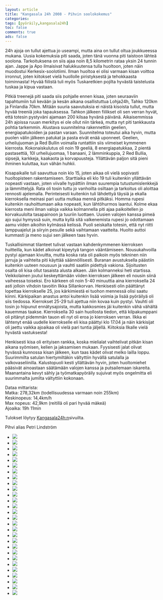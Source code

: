 ```yaml
--- 
layout: article 
title: "Kangasala 24h 2008 - Pihvin soolokokemus" 
categories: 
tags: [pyöräily,kangasala24h]
toc: false 
comments: true 
ads: false 
--- 
```


24h ajoja on tullut ajettua jo useampi, mutta aina on tullut oltua
joukkueessa mukana. Uusia kokemuksia piti saada, joten tänä vuonna piti
taistoon lähteä soolona. Tarkoituksena on siis ajaa noin 8,5 kilometrin
rataa yksin 24 tunnin ajan. Jappe ja Apo ilmaisivat halukkuutensa tulla
huoltoon, joten näin muodostui Kerkesix-soolotiimi. Ilman huoltoa ei
olisi varmaan kisan voittoa irronnut, joten kiitokset vielä huollolle
piristyksestä ja tehokkaasta toiminnasta! Hyvää fiilistä tuli myös
Tuskaretkien pojilta hyvästä taistelusta tuskaa ja kipua vastaan.

Pitkiä treenejä piti saada siis pohjalle ennen kisaa, joten seuraaviin
tapahtumiin tuli kevään ja kesän aikana osallistuttua Lohja24h, Tahko
120km ja Finlandia 70km. Mitään suuria saavutuksia ei näistä kisoista
tullut, mutta hyvää treeniä joka tapauksessa. Tahkon jälkeen fiilikset
oli sen verran hyvät, että totesin pystyväni ajamaan 200 kilsaa hyvänä
päivänä. Aikaisemmissa 24h ajoissa ruuan merkitys ei ole ollut niin
tärkeä, mutta nyt piti tankkausta pohtia tarkemmin. Alustava suunnitelma
rakennettiin geelien, energiapatukoiden ja pastan varaan. Suunnitelma
toteutui aika hyvin, mutta puolen välin jälkeen patukat ja pasta eivät
enää uponneet. Geelien, urheilujuoman ja Red Bullin voimalla runtattiin
siis viimeiset kymmenen kierrosta. Kokonaiskulutus oli noin 19 geeliä, 8
energiapatukkaa, 2 pientä pastasettiä, 10l urheilujuomaa, 1 banaani, 2
lämminkuppia, 2 Red Bullia, sipsejä, karkkeja, kaakaota ja
korvapuusteja. Yllättävän paljon sitä pieni ihminen kuluttaa, kun vähän
huhkii.

Kisapaikalle tuli saavuttua noin klo 15, joten aikaa oli vielä sopivasti
huoltopisteen rakentamiseen. Starttiaika eli klo 19 tuli kuitenkin
yllättävän nopeasti vastaan, joten viivalle hypättiin ilman suurempia
tutustumislenkkejä ja lämmittelyjä. Rata oli tosin tuttu jo vanhoilta
osiltaan ja tarkoitus oli aloittaa rennosti ajelemalla. Perinteisesti
kuitenkin tuli lähdettyä täysiä ja ekalla kierroksella meinasi pari
uutta mutkaa mennä pitkäksi. Homma rupesi kuitenkin rauhoittumaan aika
nopeasti, kun lähtöhurmos laantui. Kolme ekaa kierrosta meni ilman
valoja vaikka kolmannella piti ajaa paikoitellen jo korvakuulolta
tasapainoon ja tuuriin luottaen. Uusien valojen kanssa pimeä ajo sujui
hymyssä suin, mutta kyllä sitä valkenemista rupesi jo odottamaan aamu
viiden aikoihin kylmässä kelissä. Puoli seiskalta totesin, että nyt
riitti lamppuajelut ja siiryin pesulle sekä vaihtamaan vaatteita. Huolto
auttoi kummasti ja meno sujui sen jälkeen taas hyvin.

Tuskallisimmat tilanteet tulivat vastaan kahdenkymmenen kierroksen
huitteilla, kun kädet alkoivat kipeytyä tangon vääntämiseen.
Nousukahvoilla pystyi ajamaan kivuitta, mutta koska rata oli paikoin
myös tekninen niin jarruja ja vaihteita piti käyttää säännöllisesti.
Buranan avustuksella päästiin kuitenkin uuteen nousuun ja vauhti saatiin
pidettyä vakiona. Sijoitusten osalta oli kisa ollut tasaista alusta
alkaen. Jäin kolmanneksi heti startissa. Veikkolainen joutui
keskeyttämään viiden kierroksen jälkeen eli nousin siinä vaiheessa
toiseksi. Ero kärkeen oli noin 5-40 minuuttia aina kierroksella 24 asti
jolloin vihdoin tavoitin Ilkka Sillankorvan. Henkisesti olin päättänyt
lopettaa kierrokselle 25, jos kärkimiestä ei tuohon mennessä olisi saatu
kiinni. Kärkipaikan anastus antoi kuitenkin lisää voimia ja lisää
pyöräilyä oli siis tiedossa. Kierrokset 25-29 tuli ajettua niin kovaa
kuin pystyi. Vauhti oli tosin jo hiipunut ennätysajoista, mutta
kakkosmies jäi kuitenkin vähä vähältä kauemmas taakse. Kierroksella 30
sain huollosta tiedon, että kilpakumppani oli pitänyt pidemmän tauon eli
nyt oli eroa jo kierroksen verran. Ilkka ei lähtenyt enää uudelle
kierrokselle eli kisa päättyi klo 17.04 ja näin kärkisijat oli jaettu
vaikka ajoaikaa oli vielä pari tuntia jäljellä. Kiitoksia Ilkalle vielä
hyvästä vastuksesta!

Henkisesti kisa oli erityisen rankka, koska mielialat vaihtelivat pitkän
kisan aikana syömisen, kelien ja jaksamisen mukaan. Fyysisesti jalat
olivat hyvässä kunnossa kisan jälkeen, kun taas kädet olivat melko
lailla loppu. Suurimmilta satulan hiertymiltäkin vältyttiin hyvällä
satulalla ja valkovaseliinilla. Kalustopuoli kesti yllättävän hyvin,
joten huoltomiehet pääsivät ainoastaan säätämään valojen kanssa ja
putsailemaan iskareita. Maanantaina kevyt sähly ja työmatkapyöräily
sujuivat myös ongelmitta eli suurimmalta jumilta vältyttiin kokonaan.

Dataa mittarista:\
Matka: 278,32km (todellisuudessa varmaan noin 255km)\
Keskinopeus: 14,4km/h\
Max nopeus: 42,9km (reitillä oli pari hyvää mäkeä)\
Ajoaika: 19h 11min

Tulokset löytyy
[Kangasala24h:n](http://www.kangasala24h.fi/view.php?menuId=181&lang=fi)sivuilta.

Pihvi alias Petri Lindström

<div class="image-gallery">

-   [![](/Media/Default/ImageGalleries/kangasala-24h-2008/Thumbnails/Kangasala24h2008%20001.jpg)](/Media/Default/ImageGalleries/kangasala-24h-2008/Kangasala24h2008%20001.jpg)
-   [![](/Media/Default/ImageGalleries/kangasala-24h-2008/Thumbnails/Kangasala24h2008%20006.jpg)](/Media/Default/ImageGalleries/kangasala-24h-2008/Kangasala24h2008%20006.jpg)
-   [![](/Media/Default/ImageGalleries/kangasala-24h-2008/Thumbnails/Kangasala24h2008%20008.jpg)](/Media/Default/ImageGalleries/kangasala-24h-2008/Kangasala24h2008%20008.jpg)
-   [![](/Media/Default/ImageGalleries/kangasala-24h-2008/Thumbnails/Kangasala24h2008%20010.jpg)](/Media/Default/ImageGalleries/kangasala-24h-2008/Kangasala24h2008%20010.jpg)
-   [![](/Media/Default/ImageGalleries/kangasala-24h-2008/Thumbnails/Kangasala24h2008%20018.jpg)](/Media/Default/ImageGalleries/kangasala-24h-2008/Kangasala24h2008%20018.jpg)
-   [![](/Media/Default/ImageGalleries/kangasala-24h-2008/Thumbnails/Kangasala24h2008%20023.jpg)](/Media/Default/ImageGalleries/kangasala-24h-2008/Kangasala24h2008%20023.jpg)
-   [![](/Media/Default/ImageGalleries/kangasala-24h-2008/Thumbnails/Kangasala24h2008%20027.jpg)](/Media/Default/ImageGalleries/kangasala-24h-2008/Kangasala24h2008%20027.jpg)
-   [![](/Media/Default/ImageGalleries/kangasala-24h-2008/Thumbnails/Kangasala24h2008%20028.jpg)](/Media/Default/ImageGalleries/kangasala-24h-2008/Kangasala24h2008%20028.jpg)
-   [![](/Media/Default/ImageGalleries/kangasala-24h-2008/Thumbnails/Kangasala24h2008%20033.jpg)](/Media/Default/ImageGalleries/kangasala-24h-2008/Kangasala24h2008%20033.jpg)
-   [![](/Media/Default/ImageGalleries/kangasala-24h-2008/Thumbnails/Kangasala24h2008%20038.jpg)](/Media/Default/ImageGalleries/kangasala-24h-2008/Kangasala24h2008%20038.jpg)
-   [![](/Media/Default/ImageGalleries/kangasala-24h-2008/Thumbnails/Kangasala24h2008%20039.jpg)](/Media/Default/ImageGalleries/kangasala-24h-2008/Kangasala24h2008%20039.jpg)
-   [![](/Media/Default/ImageGalleries/kangasala-24h-2008/Thumbnails/Kangasala24h2008%20041.jpg)](/Media/Default/ImageGalleries/kangasala-24h-2008/Kangasala24h2008%20041.jpg)
-   [![](/Media/Default/ImageGalleries/kangasala-24h-2008/Thumbnails/Kangasala24h2008%20061.jpg)](/Media/Default/ImageGalleries/kangasala-24h-2008/Kangasala24h2008%20061.jpg)
-   [![](/Media/Default/ImageGalleries/kangasala-24h-2008/Thumbnails/Kangasala24h2008%20065.jpg)](/Media/Default/ImageGalleries/kangasala-24h-2008/Kangasala24h2008%20065.jpg)
-   [![](/Media/Default/ImageGalleries/kangasala-24h-2008/Thumbnails/Kangasala24h2008%20068.jpg)](/Media/Default/ImageGalleries/kangasala-24h-2008/Kangasala24h2008%20068.jpg)
-   [![](/Media/Default/ImageGalleries/kangasala-24h-2008/Thumbnails/Kangasala24h2008%20069.jpg)](/Media/Default/ImageGalleries/kangasala-24h-2008/Kangasala24h2008%20069.jpg)
-   [![](/Media/Default/ImageGalleries/kangasala-24h-2008/Thumbnails/Kangasala24h2008%20072.jpg)](/Media/Default/ImageGalleries/kangasala-24h-2008/Kangasala24h2008%20072.jpg)
-   [![](/Media/Default/ImageGalleries/kangasala-24h-2008/Thumbnails/Kangasala24h2008%20076.jpg)](/Media/Default/ImageGalleries/kangasala-24h-2008/Kangasala24h2008%20076.jpg)
-   [![](/Media/Default/ImageGalleries/kangasala-24h-2008/Thumbnails/Kangasala24h2008%20081.jpg)](/Media/Default/ImageGalleries/kangasala-24h-2008/Kangasala24h2008%20081.jpg)
-   [![](/Media/Default/ImageGalleries/kangasala-24h-2008/Thumbnails/Kangasala24h2008%20090.jpg)](/Media/Default/ImageGalleries/kangasala-24h-2008/Kangasala24h2008%20090.jpg)
-   [![](/Media/Default/ImageGalleries/kangasala-24h-2008/Thumbnails/Kangasala24h2008%20100.jpg)](/Media/Default/ImageGalleries/kangasala-24h-2008/Kangasala24h2008%20100.jpg)
-   [![](/Media/Default/ImageGalleries/kangasala-24h-2008/Thumbnails/Kangasala24h2008%20105.jpg)](/Media/Default/ImageGalleries/kangasala-24h-2008/Kangasala24h2008%20105.jpg)
-   [![](/Media/Default/ImageGalleries/kangasala-24h-2008/Thumbnails/Kangasala24h2008%20111.jpg)](/Media/Default/ImageGalleries/kangasala-24h-2008/Kangasala24h2008%20111.jpg)
-   [![](/Media/Default/ImageGalleries/kangasala-24h-2008/Thumbnails/Kangasala24h2008%20137.jpg)](/Media/Default/ImageGalleries/kangasala-24h-2008/Kangasala24h2008%20137.jpg)
-   [![](/Media/Default/ImageGalleries/kangasala-24h-2008/Thumbnails/Kangasala24h2008%20143.jpg)](/Media/Default/ImageGalleries/kangasala-24h-2008/Kangasala24h2008%20143.jpg)
-   [![](/Media/Default/ImageGalleries/kangasala-24h-2008/Thumbnails/Kangasala24h2008%20148.jpg)](/Media/Default/ImageGalleries/kangasala-24h-2008/Kangasala24h2008%20148.jpg)
-   [![](/Media/Default/ImageGalleries/kangasala-24h-2008/Thumbnails/Kangasala24h2008%20171.jpg)](/Media/Default/ImageGalleries/kangasala-24h-2008/Kangasala24h2008%20171.jpg)
-   [![](/Media/Default/ImageGalleries/kangasala-24h-2008/Thumbnails/Kangasala24h2008%20180.jpg)](/Media/Default/ImageGalleries/kangasala-24h-2008/Kangasala24h2008%20180.jpg)

</div>
